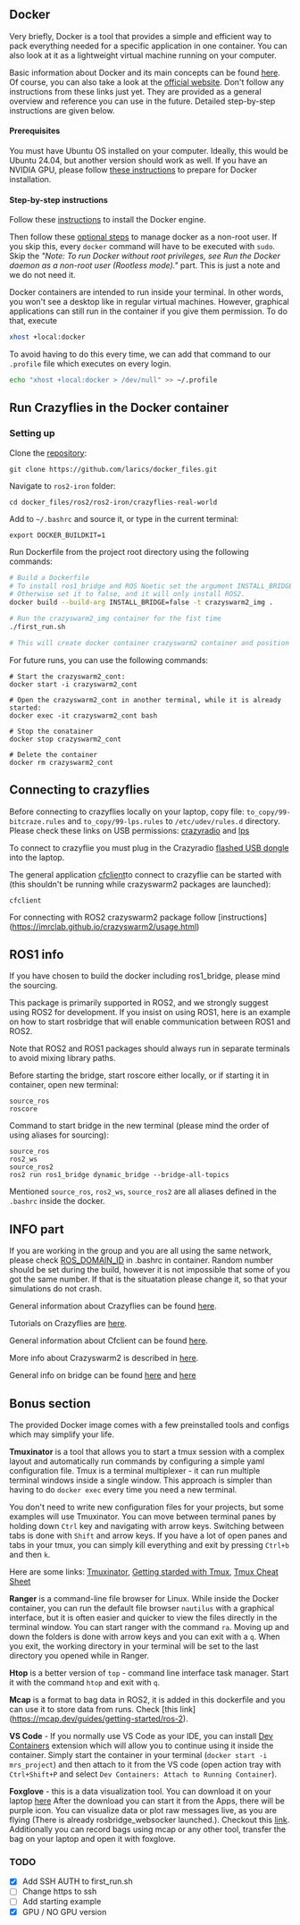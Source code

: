 ## Docker
Very briefly, Docker is a tool that provides a simple and efficient way to pack everything needed for a specific application in one container. You can also look at it as a lightweight virtual machine running on your computer.

Basic information about Docker and its main concepts can be found [here](https://github.com/larics/docker_files/wiki). Of course, you can also take a look at the [official website](https://www.docker.com/). Don't follow any instructions from these links just yet. They are provided as a general overview and reference you can use in the future. Detailed step-by-step instructions are given below.

#### Prerequisites
You must have Ubuntu OS installed on your computer. Ideally, this would be Ubuntu 24.04, but another version should work as well. If you have an NVIDIA GPU, please follow [these instructions](https://github.com/larics/docker_files/wiki/2.-Installation#gpu-support) to prepare for Docker installation.

#### Step-by-step instructions
Follow these [instructions](https://docs.docker.com/engine/install/ubuntu/) to install the Docker engine.

Then follow these [optional steps](https://docs.docker.com/engine/install/linux-postinstall/#manage-docker-as-a-non-root-user) to manage docker as a non-root user. If you skip this, every `docker` command will have to be executed with `sudo`. Skip the _"Note: To run Docker without root privileges, see Run the Docker daemon as a non-root user (Rootless mode)."_ part. This is just a note and we do not need it.

Docker containers are intended to run inside your terminal. In other words, you won't see a desktop like in regular virtual machines. However, graphical applications can still run in the container if you give them permission. To do that, execute
```bash
xhost +local:docker
```
To avoid having to do this every time, we can add that command to our `.profile` file which executes on every login.
```bash
echo "xhost +local:docker > /dev/null" >> ~/.profile
```

## Run Crazyflies in the Docker container
### Setting up
Clone the [repository](https://github.com/larics/docker_files):
```
git clone https://github.com/larics/docker_files.git

```
Navigate to `ros2-iron` folder:
```
cd docker_files/ros2/ros2-iron/crazyflies-real-world

```
Add  to  `~/.bashrc` and source it, or type in the current terminal: 
```
export DOCKER_BUILDKIT=1
```
Run Dockerfile from the project root directory using the following commands:
```bash
# Build a Dockerfile
# To install ros1_bridge and ROS Noetic set the argument INSTALL_BRIDGE to true.
# Otherwise set it to false, and it will only install ROS2.
docker build --build-arg INSTALL_BRIDGE=false -t crazyswarm2_img . 

# Run the crazyswarm2_img container for the fist time
./first_run.sh

# This will create docker container crazyswarm2 container and position you into the container
```

For future runs, you can use the following commands:
```
# Start the crazyswarm2_cont:
docker start -i crazyswarm2_cont

# Open the crazyswarm2_cont in another terminal, while it is already started:
docker exec -it crazyswarm2_cont bash

# Stop the conatainer
docker stop crazyswarm2_cont

# Delete the container
docker rm crazyswarm2_cont
```
## Connecting to crazyflies
Before connecting to crazyflies locally on your laptop, copy file: `to_copy/99-bitcraze.rules` and `to_copy/99-lps.rules` to  `/etc/udev/rules.d` directory. Please check these links on USB permissions: [crazyradio](https://www.bitcraze.io/documentation/repository/crazyflie-lib-python/master/installation/usb_permissions/) and [lps](https://github.com/bitcraze/lps-tools?tab=readme-ov-file#usb-access-right-on-linux)

To connect to crazyflie you must plug in the Crazyradio [flashed USB dongle](https://www.bitcraze.io/documentation/tutorials/getting-started-with-crazyradio-2-0/) into the laptop. 

The general application [cfclient](https://www.bitcraze.io/documentation/repository/crazyflie-clients-python/master/userguides/userguide_client/)to connect to crazyflie can be started with (this shouldn't be running while crazyswarm2 packages are launched):

```
cfclient
```
For connecting with ROS2 crazyswarm2 package follow [instructions] (https://imrclab.github.io/crazyswarm2/usage.html)

## ROS1 info
If you have chosen to build the docker including ros1_bridge, please mind the sourcing.

This package is primarily supported in ROS2, and we strongly suggest using ROS2 for development. If you insist on using ROS1, here is an example on how to start rosbridge that will enable communication between ROS1 and ROS2.

Note that ROS2 and ROS1 packages should always run in separate terminals to avoid mixing library paths.

Before starting the bridge, start roscore either locally, or if starting it in container, open new terminal:

```
source_ros
roscore
```

Command to start bridge in the new terminal (please mind the order of using aliases for sourcing):

```
source_ros
ros2_ws
source_ros2
ros2 run ros1_bridge dynamic_bridge --bridge-all-topics
```
Mentioned `source_ros`, `ros2_ws`, `source_ros2` are all aliases defined in the `.bashrc` inside the docker.

## INFO part
If you are working in the group and you are all using the same network, please check [ROS_DOMAIN_ID](https://docs.ros.org/en/eloquent/Tutorials/Configuring-ROS2-Environment.html#the-ros-domain-id-variable) in .bashrc in container. Random number should be set during the build, however it is not impossible that some of you got the same number. If that is the situatation please change it, so that your simulations do  not crash.

General information about Crazyflies can be found [here](https://www.bitcraze.io/products/crazyflie-2-1/).

Tutorials on Crazyflies are [here](https://www.bitcraze.io/documentation/start/).

General information about Cfclient can be found [here](https://www.bitcraze.io/documentation/repository/crazyflie-clients-python/master/userguides/userguide_client/).

More info about Crazyswarm2 is described in [here](https://imrclab.github.io/crazyswarm2/).

General info on bridge can be found [here](https://github.com/ros2/ros1_bridge/blob/master/README.md) and [here](https://docs.ros.org/en/humble/How-To-Guides/Using-ros1_bridge-Jammy-upstream.html)

## Bonus section
The provided Docker image comes with a few preinstalled tools and configs which may simplify your life.

**Tmuxinator** is a tool that allows you to start a tmux session with a complex layout and automatically run commands by configuring a simple yaml configuration file. Tmux is a terminal multiplexer - it can run multiple terminal windows inside a single window. This approach is simpler than having to do `docker exec` every time you need a new terminal.

You don't need to write new configuration files for your projects, but some examples will use Tmuxinator. You can move between terminal panes by holding down `Ctrl` key and navigating with arrow keys. Switching between tabs is done with `Shift` and arrow keys. If you have a lot of open panes and tabs in your tmux, you can simply kill everything and exit by pressing `Ctrl+b` and then `k`.

Here are some links: [Tmuxinator](https://github.com/tmuxinator/tmuxinator), [Getting starded with Tmux](https://linuxize.com/post/getting-started-with-tmux/), [Tmux Cheat Sheet](https://tmuxcheatsheet.com/)

**Ranger** is a command-line file browser for Linux. While inside the Docker container, you can run the default file browser `nautilus` with a graphical interface, but it is often easier and quicker to view the files directly in the terminal window. You can start ranger with the command `ra`. Moving up and down the folders is done with arrow keys and you can exit with a `q`. When you exit, the working directory in your terminal will be set to the last directory you opened while in Ranger.

**Htop** is a better version of `top` - command line interface task manager. Start it with the command `htop` and exit with `q`.

**Mcap** is a format to bag data in ROS2, it is added in this dockerfile and you can use it to store data from runs. Check [this link] (https://mcap.dev/guides/getting-started/ros-2).

**VS Code** - If you normally use VS Code as your IDE, you can install [Dev Containers](https://code.visualstudio.com/docs/remote/containers#_sharing-git-credentials-with-your-container) extension which will allow you to continue using it inside the container. Simply start the container in your terminal (`docker start -i mrs_project`) and then attach to it from the VS code (open action tray with `Ctrl+Shift+P` and select `Dev Containers: Attach to Running Container`).

**Foxglove** - this is a data visualization tool. You can download it on your laptop [here](https://foxglove.dev/download) After the download you can start it from the Apps, there will be purple icon. You can visualize data or plot raw messages live, as you are flying (There is already rosbridge_websocker launched.). Checkout this [link](https://docs.foxglove.dev/docs/connecting-to-data/frameworks/ros2#rosbridge). Additionally you can record bags using mcap or any other tool, transfer the bag on your laptop and open it with foxglove. 

### TODO

- [x] Add SSH AUTH to first_run.sh
- [ ] Change https to ssh 
- [ ] Add starting example
- [x] GPU / NO GPU version
